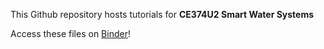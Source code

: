 This Github repository hosts tutorials for **CE374U2 Smart Water Systems**

Access these files on [Binder](https://2i2c.mybinder.org/v2/gh/linasela/CE397-Water-Systems-Modeling-and-Simulation/HEAD)!
